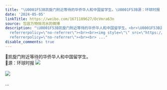 ```yaml
---
title: "\U0001F53B凯旋门附近等待的华侨华人和中国留学生。\U0001F53B源：环球时报 [图片][图片]"
date: '2024-05-05'
linkTitle: https://weibo.com/1671109627/OcVmra63n
source: 包容万物恒河水的微博
description: "\U0001F53B凯旋门附近等待的华侨华人和中国留学生。<br>\U0001F53B源：环球时报 <img style=\"\" src=\"https://tvax4.sinaimg.cn/large/639b1bfbly1hpf0zs529yj21pg0wchdt.jpg\"
  referrerpolicy=\"no-referrer\"><br><br><img style=\"\" src=\"https://tvax2.sinaimg.cn/large/639b1bfbly1hpf102am7hj21mv0y6kjl.jpg\"
  referrerpolicy=\"no-referrer\"><br><br> ..."
disable_comments: true
---
```

🔻凯旋门附近等待的华侨华人和中国留学生。<br>🔻源：环球时报 <img style="" src="https://tvax4.sinaimg.cn/large/639b1bfbly1hpf0zs529yj21pg0wchdt.jpg" referrerpolicy="no-referrer"><br><br><img style="" src="https://tvax2.sinaimg.cn/large/639b1bfbly1hpf102am7hj21mv0y6kjl.jpg" referrerpolicy="no-referrer"><br><br> ...